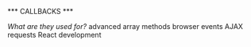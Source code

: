 *** CALLBACKS ***

*What are they used for?*
  advanced array methods
  browser events
  AJAX requests
  React development

